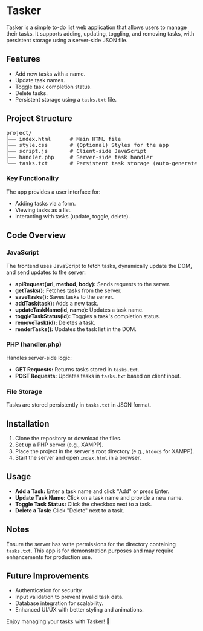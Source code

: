 <h1>Tasker</h1>
<p>Tasker is a simple to-do list web application that allows users to manage their tasks. It supports adding, updating, toggling, and removing tasks, with persistent storage using a server-side JSON file.</p>

<h2>Features</h2>
<ul>
    <li>Add new tasks with a name.</li>
    <li>Update task names.</li>
    <li>Toggle task completion status.</li>
    <li>Delete tasks.</li>
    <li>Persistent storage using a <code>tasks.txt</code> file.</li>
</ul>

<h2>Project Structure</h2>
<pre>
project/
├── index.html      # Main HTML file
├── style.css       # (Optional) Styles for the app
├── script.js       # Client-side JavaScript
├── handler.php     # Server-side task handler
└── tasks.txt       # Persistent task storage (auto-generated)
</pre>

<h3>Key Functionality</h3>
<p>The app provides a user interface for:</p>
<ul>
    <li>Adding tasks via a form.</li>
    <li>Viewing tasks as a list.</li>
    <li>Interacting with tasks (update, toggle, delete).</li>
</ul>

<h2>Code Overview</h2>
<h3>JavaScript</h3>
<p>The frontend uses JavaScript to fetch tasks, dynamically update the DOM, and send updates to the server:</p>
<ul>
    <li><strong>apiRequest(url, method, body):</strong> Sends requests to the server.</li>
    <li><strong>getTasks():</strong> Fetches tasks from the server.</li>
    <li><strong>saveTasks():</strong> Saves tasks to the server.</li>
    <li><strong>addTask(task):</strong> Adds a new task.</li>
    <li><strong>updateTaskName(id, name):</strong> Updates a task name.</li>
    <li><strong>toggleTaskStatus(id):</strong> Toggles a task's completion status.</li>
    <li><strong>removeTask(id):</strong> Deletes a task.</li>
    <li><strong>renderTasks():</strong> Updates the task list in the DOM.</li>
</ul>

<h3>PHP (handler.php)</h3>
<p>Handles server-side logic:</p>
<ul>
    <li><strong>GET Requests:</strong> Returns tasks stored in <code>tasks.txt</code>.</li>
    <li><strong>POST Requests:</strong> Updates tasks in <code>tasks.txt</code> based on client input.</li>
</ul>

<h3>File Storage</h3>
<p>Tasks are stored persistently in <code>tasks.txt</code> in JSON format.</p>

<h2>Installation</h2>
<ol>
    <li>Clone the repository or download the files.</li>
    <li>Set up a PHP server (e.g., XAMPP).</li>
    <li>Place the project in the server's root directory (e.g., <code>htdocs</code> for XAMPP).</li>
    <li>Start the server and open <code>index.html</code> in a browser.</li>
</ol>

<h2>Usage</h2>
<ul>
    <li><strong>Add a Task:</strong> Enter a task name and click "Add" or press Enter.</li>
    <li><strong>Update Task Name:</strong> Click on a task name and provide a new name.</li>
    <li><strong>Toggle Task Status:</strong> Click the checkbox next to a task.</li>
    <li><strong>Delete a Task:</strong> Click "Delete" next to a task.</li>
</ul>

<h2>Notes</h2>
<p>Ensure the server has write permissions for the directory containing <code>tasks.txt</code>. This app is for demonstration purposes and may require enhancements for production use.</p>

<h2>Future Improvements</h2>
<ul>
    <li>Authentication for security.</li>
    <li>Input validation to prevent invalid task data.</li>
    <li>Database integration for scalability.</li>
    <li>Enhanced UI/UX with better styling and animations.</li>
</ul>

<p>Enjoy managing your tasks with Tasker! 🎯</p>
